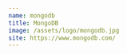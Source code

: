 ```yaml
---
name: mongodb
title: MongoDB
image: /assets/logo/mongodb.jpg
site: https://www.mongodb.com/
---
```

